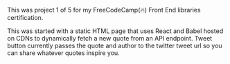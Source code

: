 This was project 1 of 5 for my FreeCodeCamp(🔥) Front End libraries certification.

This was started with a static HTML page that uses React and Babel hosted on CDNs to dynamically fetch a new quote from an API endpoint. Tweet button currently passes the quote and author to the twitter tweet url so you can share whatever quotes inspire you.
